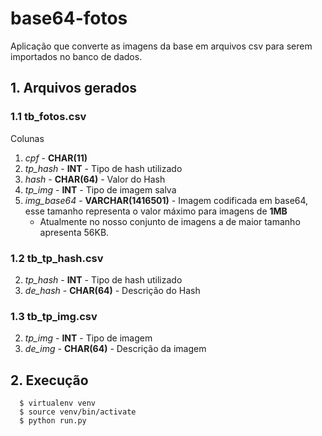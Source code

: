 # base64-fotos

Aplicação que converte as imagens da base em arquivos csv para serem importados no banco de dados.

## 1. Arquivos gerados

### 1.1 tb_fotos.csv

Colunas

1. *cpf* - **CHAR(11)**
2. *tp_hash* - **INT** - Tipo de hash utilizado
3. *hash* - **CHAR(64)** - Valor do Hash
4. *tp_img* - **INT** - Tipo de imagem salva
5. *img_base64* - **VARCHAR(1416501)** - Imagem codificada em base64, esse tamanho representa o valor máximo para imagens de **1MB**
    * Atualmente no nosso conjunto de imagens a de maior tamanho apresenta 56KB.

### 1.2 tb_tp_hash.csv

2. *tp_hash* - **INT** - Tipo de hash utilizado
3. *de_hash* - **CHAR(64)** - Descrição do Hash

### 1.3 tb_tp_img.csv

2. *tp_img* - **INT** - Tipo de imagem
3. *de_img* - **CHAR(64)** - Descrição da imagem

## 2. Execução

```
  $ virtualenv venv
  $ source venv/bin/activate
  $ python run.py
```